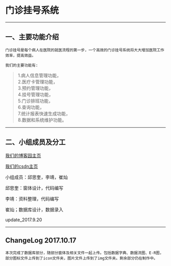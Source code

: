 门诊挂号系统
===================================

***
## 一、主要功能介绍

    门诊挂号是每个病人在医院的就医流程的第一步，一个高效的门诊挂号系统将大大增加医院工作效率，提高效益。    

    我们的主要功能有:    

>1.病人信息管理功能，  
>2.医疗卡管理功能，  
>3.预约管理功能，  
>4.挂号管理功能，  
>5.门诊排班功能，  
>6.查询功能，   
>7.统计报表快速生成功能，   
>8.数据和系统维护功能。      

***
## 二、小组成员及分工

[我们的博客园主页](https://www.cnblogs.com/qq1353842241)  

[我们的csdn主页](http://my.csdn.net/qsining)  

小组成员：邱思奎，李靖，崔灿  

邱思奎：窗体设计，代码编写  

李靖：资料整理，代码编写  

崔灿；数据库设计，数据录入  

update_2017.9.20
***

## ChangeLog 2017.10.17

    本次完成了数据库部分，随部分窗体及相关文件一起上传。包括数据字典、数据流图、E-R图，部分图标文件上传到了icon文件夹，图片文件上传到了img文件夹。剩余部分仍在制作中。
